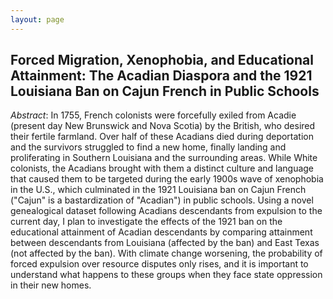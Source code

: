 ```yaml
---
layout: page
---
```

## Forced Migration, Xenophobia, and Educational Attainment: The Acadian Diaspora and the 1921 Louisiana Ban on Cajun French in Public Schools
_Abstract_: In 1755, French colonists were forcefully exiled from Acadie (present day New Brunswick and Nova Scotia) by the British, who desired their fertile farmland. Over half of these Acadians died during deportation and the survivors struggled to find a new home, finally landing and proliferating in Southern Louisiana and the surrounding areas. While White colonists, the Acadians brought with them a distinct culture and language that caused them to be targeted during the early 1900s wave of xenophobia in the U.S., which culminated in the 1921 Louisiana ban on Cajun French ("Cajun" is a bastardization of "Acadian") in public schools. Using a novel genealogical dataset following Acadians descendants from expulsion to the current day, I plan to investigate the effects of the 1921 ban on the educational attainment of Acadian descendants by comparing attainment between descendants from Louisiana (affected by the ban) and East Texas (not affected by the ban). With climate change worsening, the probability of forced expulsion over resource disputes only rises, and it is important to understand what happens to these groups when they face state oppression in their new homes.
